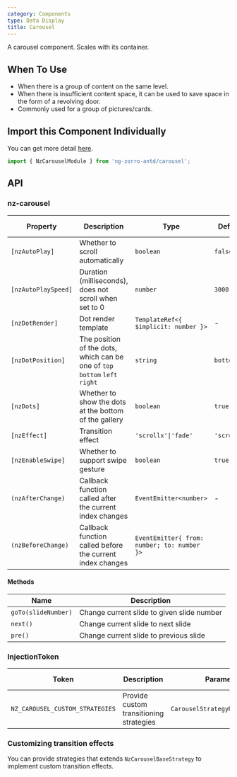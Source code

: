 ```yaml
---
category: Components
type: Data Display
title: Carousel
---
```


A carousel component. Scales with its container.

## When To Use

- When there is a group of content on the same level.
- When there is insufficient content space, it can be used to save space in the form of a revolving door.
- Commonly used for a group of pictures/cards.

## Import this Component Individually

You can get more detail [here](/docs/getting-started/en#import-a-component-individually).

```ts
import { NzCarouselModule } from 'ng-zorro-antd/carousel';
```

## API

### nz-carousel

| Property | Description | Type | Default | Version since |
| -------- | ----------- | ---- | ------- | ------------- |
| `[nzAutoPlay]` | Whether to scroll automatically | `boolean` | `false` | |
| `[nzAutoPlaySpeed]` | Duration (milliseconds), does not scroll when set to 0 | `number` | `3000` | |
| `[nzDotRender]` | Dot render template | `TemplateRef<{ $implicit: number }>` | - | |
| `[nzDotPosition]` | The position of the dots, which can be one of `top` `bottom` `left` `right` | `string` | `bottom` | 8.0.0 |
| `[nzDots]` | Whether to show the dots at the bottom of the gallery | `boolean` | `true` | |
| `[nzEffect]` | Transition effect | `'scrollx'\|'fade'` | `'scrollx'` | |
| `[nzEnableSwipe]` | Whether to support swipe gesture | `boolean` | `true` | |
| `(nzAfterChange)` | Callback function called after the current index changes | `EventEmitter<number>` | - | |
| `(nzBeforeChange)` | Callback function called before the current index changes | `EventEmitter{ from: number; to: number }>` | |

#### Methods

| Name | Description |
| ---- | ----------- |
| `goTo(slideNumber)` | Change current slide to given slide number |
| `next()` | Change current slide to next slide |
| `pre()` | Change current slide to previous slide |

### InjectionToken

| Token | Description | Parameters | Default Value |
| ----- | --- | ---- | --- |
| `NZ_CAROUSEL_CUSTOM_STRATEGIES` | Provide custom transitioning strategies | `CarouselStrategyRegistryItem[]` | - |

### Customizing transition effects

You can provide strategies that extends `NzCarouselBaseStrategy` to implement custom transition effects.
